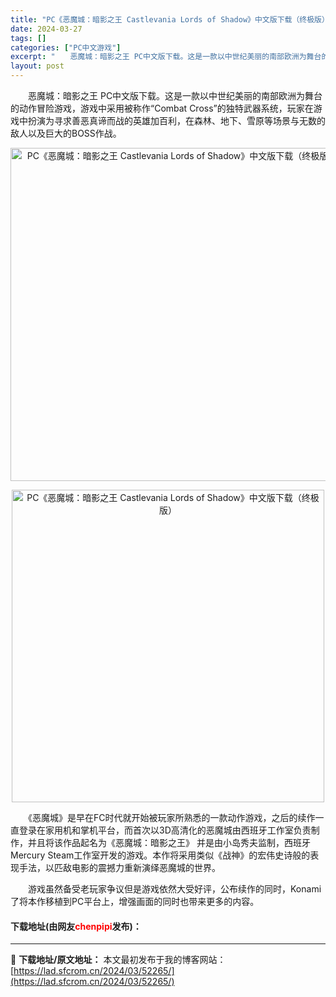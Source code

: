 ```yaml
---
title: "PC《恶魔城：暗影之王 Castlevania Lords of Shadow》中文版下载（终极版）"
date: 2024-03-27
tags: []
categories: ["PC中文游戏"]
excerpt: "　　恶魔城：暗影之王 PC中文版下载。这是一款以中世纪美丽的南部欧洲为舞台的动作冒险游戏，游戏中采用被称作&ldquo;Combat Cross&rdquo;的独特武器系统，玩家在游戏中扮演为寻求善恶真谛而战的英雄加百利，在森林、地下、雪原等场景与无数的敌人以及巨大的BOSS作战。 　　《恶魔城》是&hellip;"
layout: post
---
```


 <p>　　恶魔城：暗影之王 PC中文版下载。这是一款以中世纪美丽的南部欧洲为舞台的动作冒险游戏，游戏中采用被称作&ldquo;Combat Cross&rdquo;的独特武器系统，玩家在游戏中扮演为寻求善恶真谛而战的英雄加百利，在森林、地下、雪原等场景与无数的敌人以及巨大的BOSS作战。</p> <p align="center"><img align="" border="0" src="https://lad.sfcrom.cn/wp-content/uploads/2024/03/20240327_66039abf3d7b5.webp" width="533" alt="PC《恶魔城：暗影之王 Castlevania Lords of Shadow》中文版下载（终极版）" /></p> <p align="center"><img align="" border="0" src="https://lad.sfcrom.cn/wp-content/uploads/2024/03/20240327_66039abf9521d.webp" width="500" alt="PC《恶魔城：暗影之王 Castlevania Lords of Shadow》中文版下载（终极版）" /></p> <p>　　《恶魔城》是早在FC时代就开始被玩家所熟悉的一款动作游戏，之后的续作一直登录在家用机和掌机平台，而首次以3D高清化的恶魔城由西班牙工作室负责制作，并且将该作品起名为《恶魔城：暗影之王》 并是由小岛秀夫监制，西班牙Mercury Steam工作室开发的游戏。本作将采用类似《战神》的宏伟史诗般的表现手法，以匹敌电影的震撼力重新演绎恶魔城的世界。</p> <p>　　游戏虽然备受老玩家争议但是游戏依然大受好评，公布续作的同时，Konami了将本作移植到PC平台上，增强画面的同时也带来更多的内容。</p> <p><h4>下载地址(由网友<font color="red">chenpipi</font>发布)：</h4></p> 

---
📖 **下载地址/原文地址：** 本文最初发布于我的博客网站：[https://lad.sfcrom.cn/2024/03/52265/](https://lad.sfcrom.cn/2024/03/52265/)
